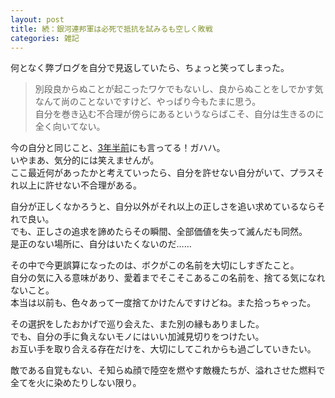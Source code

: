 ```yaml
---
layout: post
title: 続：銀河連邦軍は必死で抵抗を試みるも空しく敗戦
categories: 雑記
---
```


何となく弊ブログを自分で見返していたら、ちょっと笑ってしまった。

> 別段良からぬことが起こったワケでもないし、良からぬことをしでかす気なんて尚のことないですけど、やっぱり今もたまに思う。  
自分を巻き込む不合理が傍らにあるというならばこそ、自分は生きるのに全く向いてない。

今の自分と同じこと、[3年半前][Ref1]にも言ってる！ガハハ。  
いやまあ、気分的には笑えませんが。  
ここ最近何があったかと考えていったら、自分を許せない自分がいて、プラスそれ以上に許せない不合理がある。

自分が正しくなかろうと、自分以外がそれ以上の正しさを追い求めているならそれで良い。  
でも、正しさの追求を諦めたらその瞬間、全部価値を失って滅んだも同然。  
是正のない場所に、自分はいたくないのだ……

その中で今更誤算になったのは、ボクがこの名前を大切にしすぎたこと。  
自分の気に入る意味があり、愛着までそこそこあるこの名前を、捨てる気になれないこと。  
本当は以前も、色々あって一度捨てかけたんですけどね。また拾っちゃった。

その選択をしたおかげで巡り会えた、また別の縁もありました。  
でも、自分の手に負えないモノにはいい加減見切りをつけたい。  
お互い手を取り合える存在だけを、大切にしてこれからも過ごしていきたい。  

敵である自覚もない、そ知らぬ顔で陸空を燃やす敵機たちが、溢れさせた燃料で全てを火に染めたりしない限り。

[Ref1]: /2019-02-05-idle_talk/
